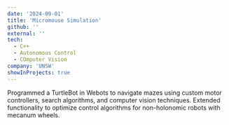 ```yaml
---
date: '2024-09-01'
title: 'Micromouse Simulation'
github: ''
external: ''
tech:
  - C++
  - Autonomous Control
  - COmputer Vision
company: 'UNSW'
showInProjects: true
---
```


Programmed a TurtleBot in Webots to navigate mazes using custom motor controllers, search algorithms, and computer vision techniques. Extended functionality to optimize control algorithms for non-holonomic robots with mecanum wheels.